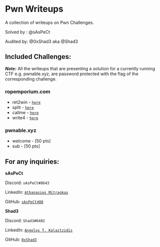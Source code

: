 # Pwn Writeups
A collection of writeups on Pwn Challenges.

Solved by : @sAsPeCt

Audited by: @0xShad3 aka @Shad3

## Included Challenges:

***Note:*** All the writeups that are presenting a solution for a currently running CTF e.g. pwnable.xyz, 
are password protected with the flag of the corresponding challenge. 

### ropemporium.com

- ret2win - [`here`](https://www.saspectcave.net/pwn/ret2win/)
- split -  [`here`](https://www.saspectcave.net/pwn/split/)
- callme - [`here`](https://www.saspectcave.net/pwn/callme/)
- write4 - [`here`](https://www.saspectcave.net/pwn/write4/)

### pwnable.xyz

- welcome - [50 pts]
- sub - [50 pts]


## For any inquiries:

**sAsPeCt**

Discord: `sAsPeCt#8643`

LinkedIn: [`Athanasios Mitragkas`](https://www.linkedin.com/in/athanasios-mitragkas/)

GitHub: [`sAsPeCt488`](https://github.com/sAsPeCt488) 

**Shad3**

Discord: `Shad3#0402`

LinkedIn: [`Angelos T. Kalaitzidis`](https://www.linkedin.com/in/angelos-taxiarchis-kalaitzidis-2b9731188/) 

GitHub: [`0xShad3`](https://github.com/0xShad3)
